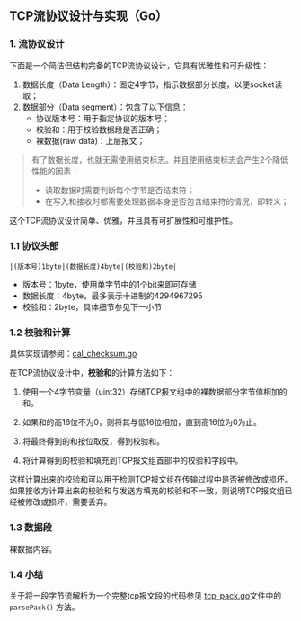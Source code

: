 ## TCP流协议设计与实现（Go）

### 1. 流协议设计

下面是一个简洁但结构完备的TCP流协议设计，它具有优雅性和可升级性：

1. 数据长度（Data Length）：固定4字节，指示数据部分长度，以便socket读取；
2. 数据部分（Data segment）：包含了以下信息：
   - 协议版本号：用于指定协议的版本号；
   - 校验和：用于校验数据段是否正确；
   - 裸数据(raw data)：上层报文；

>有了数据长度，也就无需使用结束标志。并且使用结束标志会产生2个降低性能的因素：
>  - 读取数据时需要判断每个字节是否结束符；
>  - 在写入和接收时都需要处理数据本身是否包含结束符的情况，即转义；

这个TCP流协议设计简单、优雅，并且具有可扩展性和可维护性。

### 1.1 协议头部
```shell
|(版本号)1byte|(数据长度)4byte|(校验和)2byte|
```

- 版本号：1byte，使用单字节中的1个bit来即可存储
- 数据长度：4byte，最多表示十进制的4294967295
- 校验和：2byte，具体细节参见下一小节

### 1.2 校验和计算

具体实现请参阅：[cal_checksum.go](./cal_checksum.go)

在TCP流协议设计中，**校验和**的计算方法如下：

1. 使用一个4字节变量（uint32）存储TCP报文组中的裸数据部分字节值相加的和。

2. 如果和的高16位不为0，则将其与低16位相加，直到高16位为0为止。

3. 将最终得到的和按位取反，得到校验和。

4. 将计算得到的校验和填充到TCP报文组首部中的校验和字段中。

这样计算出来的校验和可以用于检测TCP报文组在传输过程中是否被修改或损坏。如果接收方计算出来的校验和与发送方填充的校验和不一致，则说明TCP报文组已经被修改或损坏，需要丢弃。

### 1.3 数据段
裸数据内容。

### 1.4 小结
关于将一段字节流解析为一个完整tcp报文段的代码参见 [tcp_pack.go](./tcp_pack.go)文件中的 `parsePack()` 方法。